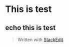 

# This is test

## echo this is test
> Written with [StackEdit](https://stackedit.io/).
<!--stackedit_data:
eyJoaXN0b3J5IjpbMTAyMzkyNzM4OF19
-->